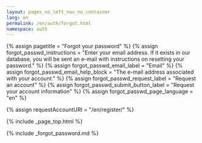 ```yaml
---
layout: pages_no_left_nav_no_container
lang: en
permalink: /en/auth/forgot.html
namespace: auth
---
```


{% assign pagetitle = "Forgot your password" %}
{% assign forgot_passwd_instructions = "Enter your email address. If it exists in our database, you will be sent an e-mail with instructions on resetting your password." %}
{% assign forgot_passwd_email_label = "Email" %}
{% assign forgot_passwd_email_help_block = "The e-mail address associated with your account." %}
{% assign forgot_passwd_request_label = "Request an account" %}
{% assign forgot_passwd_submit_button_label = "Request your account information" %}
{% assign forgot_passwd_page_language = "en" %}

{% assign requestAccountURI = "/en/register/" %}

{% include _page_top.html %}

<body>
<div class="container">
    {% include _forgot_password.md %}
</div>

<script src="https://code.jquery.com/jquery-3.2.1.slim.min.js" integrity="sha384-KJ3o2DKtIkvYIK3UENzmM7KCkRr/rE9/Qpg6aAZGJwFDMVNA/GpGFF93hXpG5KkN" crossorigin="anonymous"></script>
<script type="text/javascript" src="/js/cadc.passwordresetrequest.js"></script>
</body>
